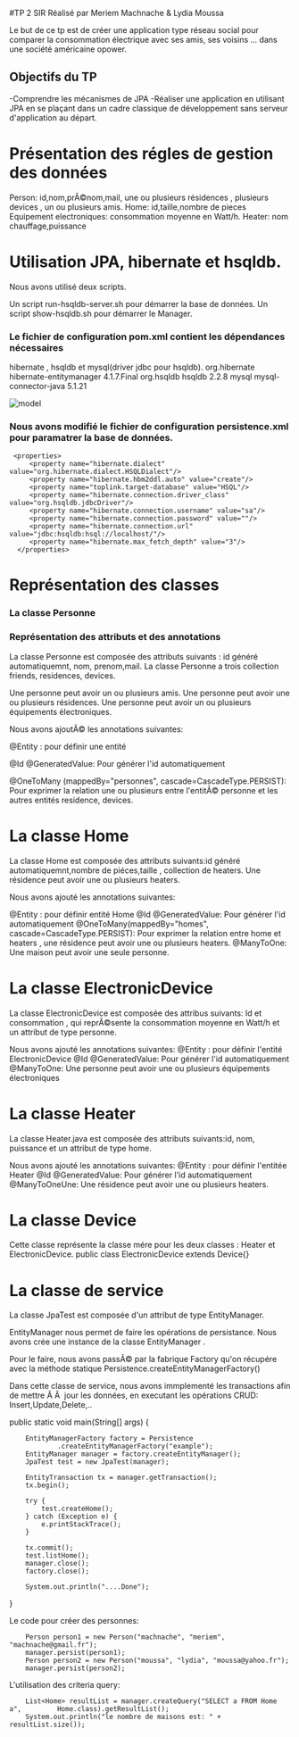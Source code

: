 #TP 2 SIR Réalisé par Meriem Machnache & Lydia Moussa

Le but de ce tp est de créer une application type réseau social pour comparer 
la consommation électrique avec ses amis, ses voisins ... dans une société américaine opower.

## Objectifs du TP

-Comprendre les mécanismes de JPA
-Réaliser une application en utilisant JPA en se plaçant dans un cadre classique de développement sans serveur d'application au départ.

# Présentation des régles de gestion des données

Person: id,nom,prÃ©nom,mail, une ou plusieurs résidences , plusieurs devices , un ou plusieurs amis.
Home: id,taille,nombre de pieces
Equipement electroniques: consommation moyenne en Watt/h.
Heater: nom chauffage,puissance

# Utilisation JPA, hibernate et hsqldb. 

Nous avons utilisé deux scripts.

Un script run-hsqldb-server.sh pour démarrer la base de données.
Un script show-hsqldb.sh pour démarrer le Manager.
 
### Le fichier de configuration pom.xml contient les dépendances nécessaires
hibernate , hsqldb et mysql(driver jdbc pour hsqldb).
 	<dependency>
			<groupId>org.hibernate</groupId>
			<artifactId>hibernate-entitymanager</artifactId>
			<version>4.1.7.Final</version>
	 </dependency>
	 <dependency>
			<groupId>org.hsqldb</groupId>
			<artifactId>hsqldb</artifactId>
			<version>2.2.8</version>
	 </dependency>
	 <dependency>
			<groupId>mysql</groupId>
			<artifactId>mysql-connector-java</artifactId>
			<version>5.1.21</version>
	 </dependency>
	 
	 
![model](https://cloud.githubusercontent.com/assets/15005875/24684497/b92f1ffe-19a6-11e7-9628-f9a097ea34e2.png)
 
### Nous avons modifié le fichier de configuration persistence.xml pour paramatrer la base de données.
  
 	 <properties>
         <property name="hibernate.dialect" value="org.hibernate.dialect.HSQLDialect"/>
	     <property name="hibernate.hbm2ddl.auto" value="create"/>
    	 <property name="toplink.target-database" value="HSQL"/>
         <property name="hibernate.connection.driver_class" value="org.hsqldb.jdbcDriver"/>
         <property name="hibernate.connection.username" value="sa"/>
         <property name="hibernate.connection.password" value=""/>
         <property name="hibernate.connection.url" value="jdbc:hsqldb:hsql://localhost/"/>
         <property name="hibernate.max_fetch_depth" value="3"/>
      </properties>
      
      
 
# Représentation des classes 

### La classe Personne
### Représentation des attributs et des annotations


La classe Personne est composée des attributs suivants : id généré automatiquemnt, nom, prenom,mail.
La classe Personne a trois collection friends, residences, devices.

Une personne peut avoir un ou plusieurs amis.
Une personne peut avoir une ou plusieurs résidences.
Une personne peut avoir un ou plusieurs équipements électroniques.
  
Nous avons ajoutÃ© les annotations suivantes:

@Entity : pour définir une entité

@Id @GeneratedValue: Pour générer l'id automatiquement

@OneToMany (mappedBy="personnes", cascade=CascadeType.PERSIST): Pour exprimer la relation une ou 		plusieurs entre l'entitÃ© personne et les autres entités residence, devices.

 
# La classe Home

La classe Home est composée des attributs suivants:id généré automatiquemnt,nombre de piéces,taille , collection de heaters.
Une résidence peut avoir une ou plusieurs heaters. 
   
Nous avons ajouté les annotations suivantes:

@Entity : pour définir entité Home
@Id @GeneratedValue: Pour générer l'id automatiquement
@OneToMany(mappedBy="homes", cascade=CascadeType.PERSIST): Pour exprimer la relation entre home et heaters , une résidence peut avoir une ou plusieurs heaters.
@ManyToOne: Une maison peut avoir une seule personne.



# La classe ElectronicDevice 

La classe ElectronicDevice est composée des attribus suivants:
Id et consommation , qui reprÃ©sente la consommation moyenne en Watt/h
et un attribut de type personne.

Nous avons ajouté les annotations suivantes:
@Entity : pour définir l'entité ElectronicDevice
@Id @GeneratedValue: Pour générer l'id automatiquement
@ManyToOne: Une personne peut avoir une ou plusieurs équipements électroniques 



# La classe Heater

La classe Heater.java est composée des attributs suivants:id, nom, puissance
et un attribut de type home.

Nous avons ajouté les annotations suivantes:
@Entity : pour définir l'entitée Heater
@Id @GeneratedValue: Pour générer l'id automatiquement
@ManyToOneUne: Une résidence peut avoir une ou plusieurs heaters. 


# La classe Device
Cette classe représente la classe mére pour les deux classes :
Heater et ElectronicDevice. public class ElectronicDevice extends Device{}
 
# La classe de service

La classe JpaTest est composée d'un attribut de type EntityManager.

EntityManager nous permet de faire les opérations de persistance.
Nous avons crée une instance de la classe EntityManager . 

Pour le faire, nous avons passÃ© par la fabrique Factory qu'on récupére avec
la méthode statique Persistence.createEntityManagerFactory() 
 
Dans cette classe de service, nous avons immplementé les transactions afin de mettre Ã Â  jour les données, en executant les opérations CRUD: Insert,Update,Delete,..

 public static void main(String[] args) {
		
		EntityManagerFactory factory = Persistence
				.createEntityManagerFactory("example");
		EntityManager manager = factory.createEntityManager();
		JpaTest test = new JpaTest(manager);

		EntityTransaction tx = manager.getTransaction();
		tx.begin();
		
		try {
			test.createHome();
		} catch (Exception e) {
			e.printStackTrace();
		}
		
		tx.commit();
		test.listHome();
		manager.close();
		factory.close();
		
		System.out.println("....Done");
}
  
 
Le code pour créer des personnes:
 
		Person person1 = new Person("machnache", "meriem", "machnache@gmail.fr");
		manager.persist(person1);
		Person person2 = new Person("moussa", "lydia", "moussa@yahoo.fr");
		manager.persist(person2);
		
		
L'utilisation des criteria query:

		List<Home> resultList = manager.createQuery("SELECT a FROM Home a", 		Home.class).getResultList();
		System.out.println("le nombre de maisons est: " + resultList.size());
